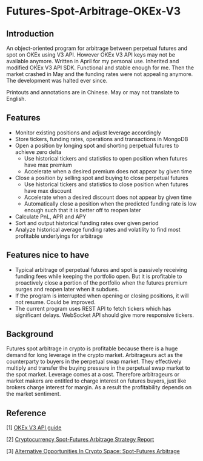 # Futures-Spot-Arbitrage-OKEx-V3
## Introduction
An object-oriented program for arbitrage between perpetual futures and spot on OKEx using V3 API. However OKEx V3 API 
keys may not be available anymore. Written in April for my personal use. Inherited and modified OKEx V3 API SDK. 
Functional and stable enough for me. Then the market crashed in May and the funding rates were not appealing anymore.
The development was halted ever since.

Printouts and annotations are in Chinese. May or may not translate to English.

## Features
* Monitor existing positions and adjust leverage accordingly
* Store tickers, funding rates, operations and transactions in MongoDB
* Open a position by longing spot and shorting perpetual futures to achieve zero delta
  * Use historical tickers and statistics to open position when futures have max premium
  * Accelerate when a desired premium does not appear by given time
* Close a position by selling spot and buying to close perpetual futures
  * Use historical tickers and statistics to close position when futures have max discount
  * Accelerate when a desired discount does not appear by given time
  * Automatically close a position when the predicted funding rate is low enough such that it is better off to reopen later
* Calculate PnL, APR and APY
* Sort and output historical funding rates over given period
* Analyze historical average funding rates and volatility to find most profitable underlyings for arbitrage

## Features nice to have
* Typical arbitrage of perpetual futures and spot is passively receiving funding fees while keeping the portfolio open. 
  But it is profitable to proactively close a portion of the portfolio when the futures premium surges and reopen later 
  when it subdues.
* If the program is interrupted when opening or closing positions, it will not resume. Could be improved.
* The current program uses REST API to fetch tickers which has significant delays. WebSocket API should give more 
  responsive tickers.

## Background
Futures spot arbitrage in crypto is profitable because there is a huge demand for long leverage in the crypto market.
Arbitrageurs act as the counterparty to buyers in the perpetual swap market. They effectively multiply and 
transfer the buying pressure in the perpetual swap market to the spot market. Leverage comes at a cost. Therefore 
arbitrageurs or market makers are entitled to charge interest on futures buyers, just like brokers charge interest for 
margin. As a result the profitability depends on the market sentiment.

## Reference
[1] [OKEx V3 API guide](https://www.okex.com/docs/en)

[2] [Cryptocurrency Spot-Futures Arbitrage Strategy Report](https://www.okex.com/academy/en/spot-futures-arbitrage-strategy-report-2)

[3] [Alternative Opportunities In Crypto Space: Spot-Futures Arbitrage](https://seekingalpha.com/article/4410256-alternative-opportunities-in-crypto-spot-futures-arbitrage)

